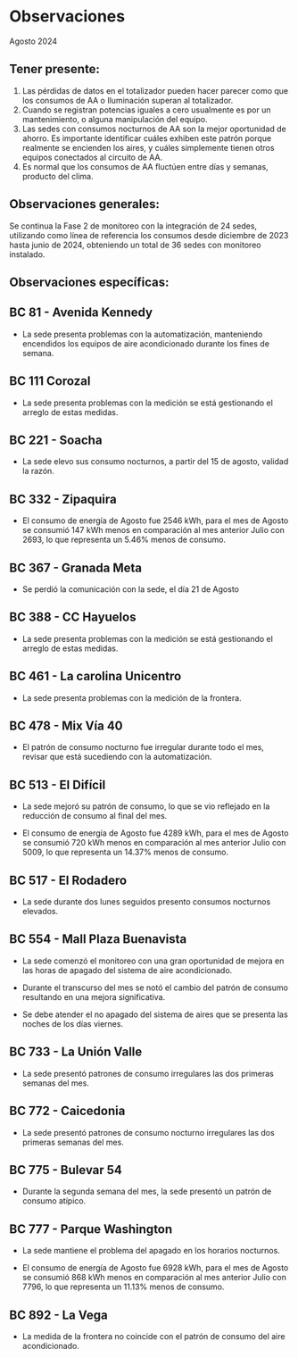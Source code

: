 # Observaciones

<div align="right">

</div>

Agosto 2024
## Tener presente:

1. Las pérdidas de datos en el totalizador pueden hacer parecer como que los consumos de AA o Iluminación superan al totalizador.
2. Cuando se registran potencias iguales a cero usualmente es por un mantenimiento, o alguna manipulación del equipo.
3. Las sedes con consumos nocturnos de AA son la mejor oportunidad de ahorro. Es importante identificar cuáles exhiben este patrón porque realmente se encienden los aires, y cuáles simplemente tienen otros equipos conectados al circuito de AA.
4. Es normal que los consumos de AA fluctúen entre días y semanas, producto del clima.


## Observaciones generales:

Se continua la Fase 2 de monitoreo con la integración de 24 sedes, utilizando como línea de referencia los consumos desde diciembre de 2023 hasta junio de 2024, obteniendo un total de 36 sedes con monitoreo instalado.

## Observaciones específicas:

<!--## BC 73 - Pereira 

- El consumo de energía de Julio fue 6442 kWh, para el mes de Julio se consumió 742 kWh más en comparación al mes anterior Junio con 5701, lo que representa un 13.01% más de consumo -->

<!-- ## BC 79 - La Quinta Ibague-->

## BC 81 - Avenida Kennedy 

- La sede presenta problemas con la automatización, manteniendo encendidos los equipos de aire acondicionado durante los fines de semana.

<!--- Durante la última semana del mes, la sede presentó consumos nocturnos elevados.--->

## BC 111 Corozal

- La sede presenta problemas con la medición se está gestionando el arreglo de estas medidas.

<!--## BC 115 - Circunvalar Pereira

- El consumo de energía de Julio fue 6027 kWh. para el mes de Julio se consumió 595 kWh más en comparación al mes anterior Junio con 5432, lo que representa un 10.95% más de consumo.-->

## BC 221 - Soacha

- La sede elevo sus consumo nocturnos, a partir del 15 de agosto, validad la razón.

<!--## BC 265 - Valle de Lili

- El consumo de energía de Julio fue 3283 kWh, para el mes de Julio se consumió 797 kWh más en comparación al mes anterior Junio con 2486, lo que representa un 32.06% más de consumo -->

## BC 332 - Zipaquira

- El consumo de energía de Agosto fue 2546 kWh, para el mes de Agosto se consumió 147 kWh menos en comparación al mes anterior Julio con 2693, lo que representa un 5.46% menos de consumo.

## BC 367 - Granada Meta

- Se perdió la comunicación con la sede, el día 21 de Agosto

<!--## BC 384 - Anapoima 

- El consumo de energía de Julio fue 2829 kWh para el mes de Julio se consumió 350 kWh más en comparación al mes anterior Junio con 2479, lo que representa un 14.12% más de consumo -->

## BC 388 - CC Hayuelos

- La sede presenta problemas con la medición se está gestionando el arreglo de estas medidas.

## BC 461 - La carolina Unicentro

- La sede presenta problemas con la medición de la frontera.

## BC 478 - Mix Vía 40

- El patrón de consumo nocturno fue irregular durante todo el mes, revisar que está sucediendo con la automatización.


<!-- ## BC 479 - Pamplona -->



## BC 513 - El Difícil 

- La sede mejoró su patrón de consumo, lo que se vio reflejado en la reducción de consumo al final del mes.

- El consumo de energía de Agosto fue 4289 kWh, para el mes de Agosto se consumió 720 kWh menos en comparación al mes anterior Julio con 5009, lo que representa un 14.37% menos de consumo.

<!--## BC 516 - Santa Marta

- El consumo de energía de Mayo fue 11940 kWh, para el mes de Mayo se consumió 1672 kWh menos en comparación al mes anterior Abril con 13612, lo que representa un 12.28% menos de consumo._-->

## BC 517 - El Rodadero

- La sede durante dos lunes seguidos presento consumos nocturnos elevados.

## BC 554 - Mall Plaza Buenavista

- La sede comenzó el monitoreo con una gran oportunidad de mejora en las horas de apagado del sistema de aire acondicionado.

- Durante el transcurso del mes se notó el cambio del patrón de consumo resultando en una mejora significativa.

- Se debe atender el no apagado del sistema de aires que se presenta las noches de los días viernes.


<!-- ## BC 583 - Riosucio -->

<!-- ## BC 619 - Plaza del Bosque Ibague -->

<!--## BC 681 - Cerete

- El consumo de energía de Julio fue 6231 kWh. para el mes de Julio se consumió 937 kWh más en comparación al mes anterior Junio con 5294, lo que representa un 17.70% más de consumo. -->

<!--## BC 687 - Planeta Rica

- El consumo de energía de Julio fue 4586 kWh. para el mes de Julio se consumió 1210 kWh más en comparación al mes anterior Junio con 3376, lo que representa un 35.84% más de consumo.-->

<!--## BC 689 - Metropolis

- El consumo de energía de Junio fue 2584 kWh para el mes de Junio se consumió 708 kWh menos en comparación al mes anterior Mayo con 3292, lo que representa un 21.51% menos de consumo. -->

## BC 733 - La Unión Valle

- La sede presentó patrones de consumo irregulares las dos primeras semanas del mes.

## BC 772 - Caicedonia 

- La sede presentó patrones de consumo nocturno irregulares las dos primeras semanas del mes.

## BC 775 - Bulevar 54

- Durante la segunda semana del mes, la sede presentó un patrón de consumo atípico.

## BC 777 - Parque Washington

- La sede mantiene el problema del apagado en los horarios nocturnos.

- El consumo de energía de Agosto fue 6928 kWh, para el mes de Agosto se consumió 868 kWh menos en comparación al mes anterior Julio con 7796, lo que representa un 11.13% menos de consumo.

<!-- ## BC 781 - Prado Plaza

- La sede aumentó su consumo con respecto a la línea base

- El consumo de energía de Mayo fue 5398 kWh, para el mes de Mayo se consumió 318 kWh más en comparación al mes anterior Abril con 5080, lo que representa un 6.26% más de consumo. -->


<!-- ## BC 802 - Puerto Lopez

- El consumo de energía de Junio fue 3810 kWh, para el mes de Junio se consumió 540 kWh menos en comparación al mes anterior Mayo con 4350, lo que representa un 12.41% menos de consumo. -->

## BC 892 - La Vega

- La medida de la frontera no coincide con el patrón de consumo del aire acondicionado.